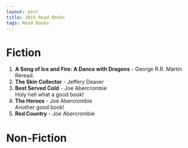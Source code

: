 ```yaml
---
layout: post
title: 2015 Read Books
tags: Read Books
---
```


Fiction
=======

1. **A Song of Ice and Fire: A Dance with Dragons** - George R.R. Martin  
    Reread.
1. **The Skin Collector** - Jeffery Deaver  
1. **Best Served Cold** - Joe Abercrombie  
    Holy hell what a good book!
1. **The Heroes** - Joe Abercrombie  
    Another good book!
1. **Red Country** - Joe Abercrombie  

Non-Fiction
===========

